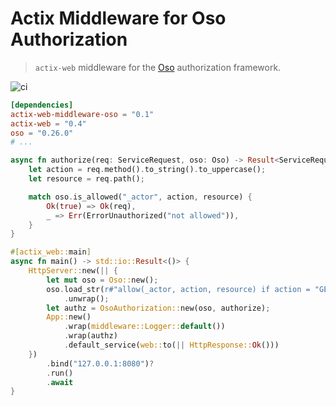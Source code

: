 # Actix Middleware for Oso Authorization

> `actix-web` middleware for the [Oso](https://www.osohq.com) authorization framework.

![ci](https://github.com/joshrotenberg/actix-web-middleware-oso/actions/workflows/ci.yml/badge.svg)

```toml
[dependencies]
actix-web-middleware-oso = "0.1"
actix-web = "0.4"
oso = "0.26.0"
# ...
```

```rust
async fn authorize(req: ServiceRequest, oso: Oso) -> Result<ServiceRequest, Error> {
    let action = req.method().to_string().to_uppercase();
    let resource = req.path();

    match oso.is_allowed("_actor", action, resource) {
        Ok(true) => Ok(req),
        _ => Err(ErrorUnauthorized("not allowed")),
    }
}

#[actix_web::main]
async fn main() -> std::io::Result<()> {
    HttpServer::new(|| {
        let mut oso = Oso::new();
        oso.load_str(r#"allow(_actor, action, resource) if action = "GET" and resource.starts_with("/ok/");"#)
            .unwrap();
        let authz = OsoAuthorization::new(oso, authorize);
        App::new()
            .wrap(middleware::Logger::default())
            .wrap(authz)
            .default_service(web::to(|| HttpResponse::Ok()))
    })
        .bind("127.0.0.1:8080")?
        .run()
        .await
}
```
